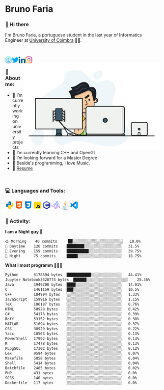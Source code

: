 # Bruno Faria

### 👋 Hi there

I'm Bruno Faria, a portuguese student in the last year of Informatics Engineer at [University of Coimbra](uc.pt/en) 👨‍🎓.

<br/>

[<img align="left" width="22px" alt="Website" src="https://github.com/brunofaria1322/brunofaria1322/blob/master/assets/social/global.svg"/>][website]
[<img align="left" width="22px" alt="Twitter" src="https://github.com/brunofaria1322/brunofaria1322/blob/master/assets/social/twitter.svg"/>][twitter]
[<img align="left" width="22px" alt="LinkedIn" src="https://github.com/brunofaria1322/brunofaria1322/blob/master/assets/social/linkedin.svg"/>][linkedin]
[<img align="left" width="22px" alt="Instagram" src="https://github.com/brunofaria1322/brunofaria1322/blob/master/assets/social/instagram.svg"/>][instagram]

<img align="right" height = "280" alt="GIF" src="https://github.com/brunofaria1322/brunofaria1322/blob/master/assets/animation.gif"/>

<br />

### 📕 About me:

- 🔭 I’m currently working on university projects
- 🌱 I’m currently learning C++ and OpenGL
- 💼 I’m looking forward for a Master Degree
- 💙 Beside's programming, I love Music.
- 📝 [Resume](https://en.wikipedia.org/wiki/HTTP_404)


<br />

### 💻 Languages and Tools:

<img align="left" width="30px" alt= "Python" src="https://github.com/brunofaria1322/brunofaria1322/blob/master/assets/skills/python.svg"/>
<img align="left" width="30px" alt= "Html5" src="https://github.com/brunofaria1322/brunofaria1322/blob/master/assets/skills/html5.svg"/>
<img align="left" width="30px" alt= "Css3" src="https://github.com/brunofaria1322/brunofaria1322/blob/master/assets/skills/css3.svg"/>
<img align="left" width="30px" alt= "JavaScript" src="https://github.com/brunofaria1322/brunofaria1322/blob/master/assets/skills/javascript.svg"/>
<img align="left" width="30px" alt= "C" src="https://github.com/brunofaria1322/brunofaria1322/blob/master/assets/skills/c.svg"/>
<img align="left" width="30px" alt= "Matlab" src="https://github.com/brunofaria1322/brunofaria1322/blob/master/assets/skills/matlab.svg"/>
<img align="left" width="30px" alt= "Java" src="https://github.com/brunofaria1322/brunofaria1322/blob/master/assets/skills/java.svg"/>
<img align="left" width="30px" alt= "Visual Studio Code" src="https://github.com/brunofaria1322/brunofaria1322/blob/master/assets/skills/vscode.svg"/>

<br />
<br />

### 🚩 Activity:

<!--START_SECTION:stats-->
**I am a Night guy 🌙** 

```text
🌞 Morning    40 commits     ██░░░░░░░░░░░░░░░░░░░░░░░	10.0% 
🌆 Daytime    126 commits    ████████░░░░░░░░░░░░░░░░░	31.5% 
🌃 Evening    159 commits    ██████████░░░░░░░░░░░░░░░	39.75% 
🌙 Night      75 commits     █████░░░░░░░░░░░░░░░░░░░░	18.75%

```
**What I most programm 👨🏽‍💻** 

```text
Python       6178594 bytes  ███████████░░░░░░░░░░░░░░	44.41% 
Jupyter Notebook3528774 bytes  ██████░░░░░░░░░░░░░░░░░░░	25.36% 
Java         1949700 bytes  ████░░░░░░░░░░░░░░░░░░░░░	14.01% 
C            1461159 bytes  ███░░░░░░░░░░░░░░░░░░░░░░	10.5% 
C++          184994 bytes   ░░░░░░░░░░░░░░░░░░░░░░░░░	1.33% 
JavaScript   159916 bytes   ░░░░░░░░░░░░░░░░░░░░░░░░░	1.15% 
TeX          106187 bytes   ░░░░░░░░░░░░░░░░░░░░░░░░░	0.76% 
HTML         58928 bytes    ░░░░░░░░░░░░░░░░░░░░░░░░░	0.42% 
C#           54176 bytes    ░░░░░░░░░░░░░░░░░░░░░░░░░	0.39% 
Roff         53152 bytes    ░░░░░░░░░░░░░░░░░░░░░░░░░	0.38% 
MATLAB       51694 bytes    ░░░░░░░░░░░░░░░░░░░░░░░░░	0.37% 
CSS          30929 bytes    ░░░░░░░░░░░░░░░░░░░░░░░░░	0.22% 
Yacc         18563 bytes    ░░░░░░░░░░░░░░░░░░░░░░░░░	0.13% 
PowerShell   17992 bytes    ░░░░░░░░░░░░░░░░░░░░░░░░░	0.13% 
R            17478 bytes    ░░░░░░░░░░░░░░░░░░░░░░░░░	0.13% 
PLpgSQL      17302 bytes    ░░░░░░░░░░░░░░░░░░░░░░░░░	0.12% 
Lex          9594 bytes     ░░░░░░░░░░░░░░░░░░░░░░░░░	0.07% 
Makefile     5858 bytes     ░░░░░░░░░░░░░░░░░░░░░░░░░	0.04% 
Shell        5414 bytes     ░░░░░░░░░░░░░░░░░░░░░░░░░	0.04% 
Batchfile    2485 bytes     ░░░░░░░░░░░░░░░░░░░░░░░░░	0.02% 
PHP          431 bytes      ░░░░░░░░░░░░░░░░░░░░░░░░░	0.0% 
SCSS         140 bytes      ░░░░░░░░░░░░░░░░░░░░░░░░░	0.0% 
Dockerfile   117 bytes      ░░░░░░░░░░░░░░░░░░░░░░░░░	0.0%
```


<!--END_SECTION:stats-->


[website]: https://brunofaria1322.github.io
[twitter]: https://twitter.com/brunofaria_1322
[instagram]: https://instagram.com/brunofaria_1322
[linkedin]: https://linkedin.com/in/bruno-faria

